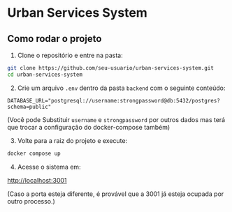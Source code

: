 # Urban Services System

## Como rodar o projeto

1. Clone o repositório e entre na pasta:

```bash
git clone https://github.com/seu-usuario/urban-services-system.git
cd urban-services-system
```

2. Crie um arquivo `.env` dentro da pasta `backend` com o seguinte conteúdo:

```
DATABASE_URL="postgresql://username:strongpassword@db:5432/postgres?schema=public"
```

(Você pode Substituir `username` e `strongpassword` por outros dados mas terá que trocar a configuração do docker-compose também)

3. Volte para a raiz do projeto e execute:

```bash
docker compose up
```


4. Acesse o sistema em:

[http://localhost:3001](http://localhost:3001)

(Caso a porta esteja diferente, é provável que a 3001 já esteja ocupada por outro processo.)

